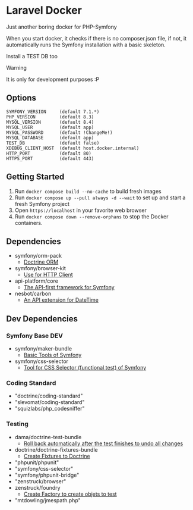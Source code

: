 # Laravel Docker

Just another boring docker for PHP-Symfony

When you start docker, it checks if there is no composer.json file, if not, 
it automatically runs the Symfony installation with a basic skeleton.

Install a TEST DB too

> [!WARNING]  
> It is only for development purposes :P


## Options

```
SYMFONY_VERSION     (default 7.1.*)
PHP_VERSION         (default 8.3)
MYSQL_VERSION       (default 8.4)
MYSQL_USER          (default app)
MYSQL_PASSWORD      (default !ChangeMe!)
MYSQL_DATABASE      (default app)
TEST_DB             (default false)
XDEBUG_CLIENT_HOST  (default host.docker.internal)
HTTP_PORT           (default 80)
HTTPS_PORT          (default 443)
```




## Getting Started

1. Run `docker compose build --no-cache` to build fresh images
2. Run `docker compose up --pull always -d --wait` to set up and start a fresh Symfony project
3. Open `https://localhost` in your favorite web browser
4. Run `docker compose down --remove-orphans` to stop the Docker containers.


## Dependencies

- symfony/orm-pack
  - [Doctrine ORM](https://symfony.com/doc/current/doctrine.html)
- symfony/browser-kit
  - [Use for HTTP Client](https://symfony.com/doc/current/components/browser_kit.html)
- api-platform/core
  - [The API-first framework for Symfony](https://api-platform.com/?s=symfony)
- nesbot/carbon
  - [An API extension for DateTime](https://github.com/briannesbitt/Carbon)

## Dev Dependencies

### Symfony Base DEV

- symfony/maker-bundle
  - [Basic Tools of Symfony](https://symfony.com/bundles/SymfonyMakerBundle/current/index.html)
- symfony/css-selector
  - [Tool for CSS Selector (functional test) of Symfony](https://symfony.com/doc/current/components/css_selector.html)
  
### Coding Standard

- "doctrine/coding-standard"
- "slevomat/coding-standard"
- "squizlabs/php_codesniffer"

### Testing 

- dama/doctrine-test-bundle
  - [Roll back automatically after the test finishes to undo all changes](https://github.com/dmaicher/doctrine-test-bundle)
- doctrine/doctrine-fixtures-bundle
  - [Create Fixtures to Doctrine](https://symfony.com/bundles/DoctrineFixturesBundle/current/index.html)
- "phpunit/phpunit"
- "symfony/css-selector"
- "symfony/phpunit-bridge"
- "zenstruck/browser"
- zenstruck/foundry
  - [Create Factory to create objets to test](https://symfony.com/bundles/ZenstruckFoundryBundle/current/index.html)
- "mtdowling/jmespath.php"

